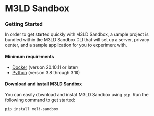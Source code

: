 # M3LD Sandbox

### Getting Started

In order to get started quickly with M3LD Sandbox, a sample project is bundled within the M3LD Sandbox CLI that will set up a server, privacy center, and a sample application for you to experiment with.

#### Minimum requirements

- [Docker](https://www.docker.com/products/docker-desktop) (version 20.10.11 or later)
- [Python](https://www.python.org/downloads/) (version 3.8 through 3.10)

#### Download and install M3LD Sandbox

You can easily download and install M3LD Sandbox using `pip`. Run the following command to get started:

```sh
pip install meld-sandbox
```
